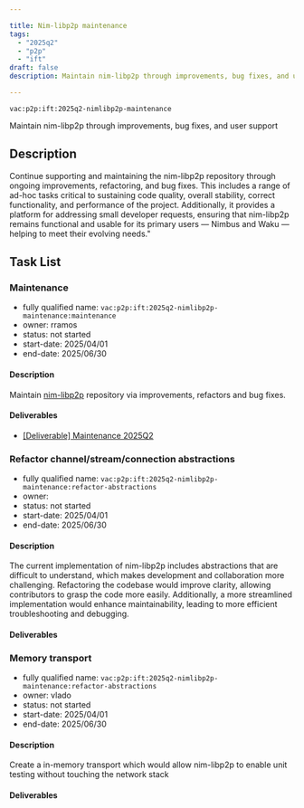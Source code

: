 ```yaml
---

title: Nim-libp2p maintenance
tags:
  - "2025q2"
  - "p2p"
  - "ift"
draft: false
description: Maintain nim-libp2p through improvements, bug fixes, and user support

---
```


`vac:p2p:ift:2025q2-nimlibp2p-maintenance`

Maintain nim-libp2p through improvements, bug fixes, and user support

## Description

Continue supporting and maintaining the nim-libp2p repository through ongoing improvements, refactoring, and bug fixes.
This includes a range of ad-hoc tasks critical to sustaining code quality, overall stability, correct functionality,
and performance of the project.
Additionally, it provides a platform for addressing small developer requests,
ensuring that nim-libp2p remains functional and usable for its primary users — Nimbus and Waku — helping to meet their evolving needs."

## Task List

### Maintenance

* fully qualified name: `vac:p2p:ift:2025q2-nimlibp2p-maintenance:maintenance`
* owner: rramos
* status: not started
* start-date: 2025/04/01
* end-date: 2025/06/30

#### Description
Maintain [nim-libp2p](https://github.com/vacp2p/nim-libp2p) repository via improvements, refactors and bug fixes.

#### Deliverables
- [[Deliverable] Maintenance 2025Q2](TODO)



### Refactor channel/stream/connection abstractions

* fully qualified name: `vac:p2p:ift:2025q2-nimlibp2p-maintenance:refactor-abstractions`
* owner: 
* status: not started
* start-date: 2025/04/01
* end-date: 2025/06/30

#### Description
The current implementation of nim-libp2p includes abstractions that are difficult to understand, which makes 
development and collaboration more challenging. Refactoring the codebase would improve clarity, allowing 
contributors to grasp the code more easily. Additionally, a more streamlined implementation would enhance 
maintainability, leading to more efficient troubleshooting and debugging.

#### Deliverables



### Memory transport

* fully qualified name: `vac:p2p:ift:2025q2-nimlibp2p-maintenance:refactor-abstractions`
* owner: vlado
* status: not started
* start-date: 2025/04/01
* end-date: 2025/06/30

#### Description
Create a in-memory transport  which would allow nim-libp2p to enable unit testing without touching the 
network stack

#### Deliverables


